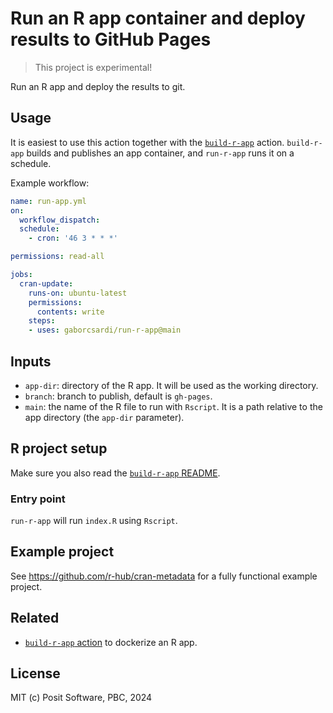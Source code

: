 # Run an R app container and deploy results to GitHub Pages

> This project is experimental!

Run an R app and deploy the results to git.

## Usage

It is easiest to use this action together with the [`build-r-app`](
  https://github.com/gaborcsardi/build-r-app) action. `build-r-app`
builds and publishes an app container, and `run-r-app` runs it on a
schedule.

Example workflow:

```yaml
name: run-app.yml
on:
  workflow_dispatch:
  schedule:
    - cron: '46 3 * * *'

permissions: read-all

jobs:
  cran-update:
    runs-on: ubuntu-latest
    permissions:
      contents: write
    steps:
    - uses: gaborcsardi/run-r-app@main
```

## Inputs

* `app-dir`: directory of the R app. It will be used as the working
  directory.
* `branch`: branch to publish, default is `gh-pages`.
* `main`: the name of the R file to run with `Rscript`. It is a path
  relative to the app directory (the `app-dir` parameter).

## R project setup

Make sure you also read the [`build-r-app` README](
  https://github.com/gaborcsardi/build-r-app#readme).

### Entry point

`run-r-app` will run `index.R` using `Rscript`.

## Example project

See https://github.com/r-hub/cran-metadata for a fully functional example
project.

## Related

* [`build-r-app` action](https://github.com/gaborcsardi/build-r-app) to
  dockerize an R app.

## License

MIT (c) Posit Software, PBC, 2024
